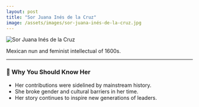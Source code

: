 ```yaml
---
layout: post
title: "Sor Juana Inés de la Cruz"
image: /assets/images/sor-juana-inés-de-la-cruz.jpg
---
```


![Sor Juana Inés de la Cruz](/assets/images/sor-juana-inés-de-la-cruz.jpg)

Mexican nun and feminist intellectual of 1600s.

---

### 🌟 Why You Should Know Her

- Her contributions were sidelined by mainstream history.
- She broke gender and cultural barriers in her time.
- Her story continues to inspire new generations of leaders.

